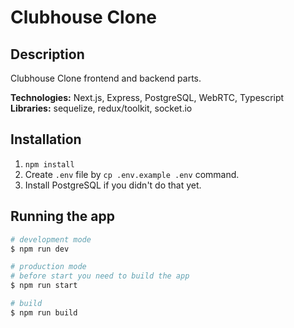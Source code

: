 # Clubhouse Clone

## Description

Clubhouse Clone frontend and backend parts. </br>


**Technologies:** Next.js, Express, PostgreSQL, WebRTC, Typescript </br>
**Libraries:** sequelize, redux/toolkit, socket.io </br>

## Installation

1. `npm install`
2. Create `.env` file by `cp .env.example .env` command.
3. Install PostgreSQL if you didn't do that yet.

## Running the app

```bash
# development mode
$ npm run dev

# production mode
# before start you need to build the app
$ npm run start

# build
$ npm run build
```
